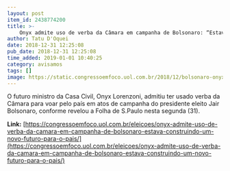 ```yaml
---
layout: post
item_id: 2438774200
title: >-
    Onyx admite uso de verba da Câmara em campanha de Bolsonaro: “Estava construindo um novo futuro para o país”
author: Tatu D'Oquei
date: 2018-12-31 12:25:08
pub_date: 2018-12-31 12:25:08
time_added: 2019-01-01 10:40:25
category: avisamos
tags: []
image: https://static.congressoemfoco.uol.com.br/2018/12/bolsonaro-onyx-2-1-868x644-868x630.jpeg
---
```


O futuro ministro da Casa Civil, Onyx Lorenzoni, admitiu ter usado verba da Câmara para voar pelo país em atos de campanha do presidente eleito Jair Bolsonaro, conforme revelou a Folha de S.Paulo nesta segunda (31).

**Link:** [https://congressoemfoco.uol.com.br/eleicoes/onyx-admite-uso-de-verba-da-camara-em-campanha-de-bolsonaro-estava-construindo-um-novo-futuro-para-o-pais/](https://congressoemfoco.uol.com.br/eleicoes/onyx-admite-uso-de-verba-da-camara-em-campanha-de-bolsonaro-estava-construindo-um-novo-futuro-para-o-pais/)

